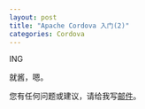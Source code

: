 ```yaml
---
layout: post
title: "Apache Cordova 入门(2)"
categories: Cordova
---
```


ING

就酱，嗯。

您有任何问题或建议，请给我写[邮件](mailto:yinwer81@gmail.com)。
